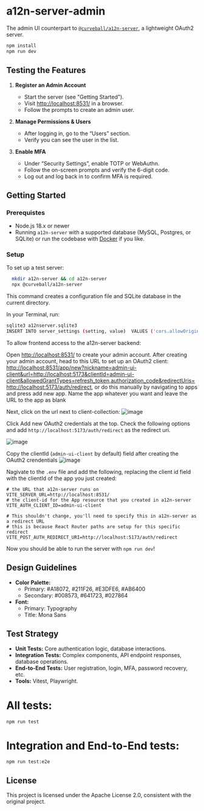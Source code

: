 # a12n-server-admin

The admin UI counterpart to [`@curveball/a12n-server`](https://github.com/curveball/a12n-server), a lightweight OAuth2 server.

```sh
npm install
npm run dev
```

## Testing the Features

1. **Register an Admin Account**

    - Start the server (see "Getting Started").
    - Visit [http://localhost:8531/](http://localhost:8531/) in a browser.
    - Follow the prompts to create an admin user.

2. **Manage Permissions & Users**

    - After logging in, go to the “Users” section.
    - Verify you can see the user in the list.

3. **Enable MFA**
    - Under “Security Settings”, enable TOTP or WebAuthn.
    - Follow the on-screen prompts and verify the 6-digit code.
    - Log out and log back in to confirm MFA is required.

## Getting Started

### Prerequistes

- Node.js 18.x or newer
- Running `a12n-server` with a supported database (MySQL, Postgres, or SQLite) or run the codebase with [Docker](https://github.com/curveball/a12n-server/blob/main/docs/getting-started.md#running-with-docker-compose) if you like.

### Setup

To set up a test server:

```sh
  mkdir a12n-server && cd a12n-server
  npx @curveball/a12n-server
```

This command creates a configuration file and SQLite database in the current directory.

In your Terminal, run:

```sh
sqlite3 a12nserver.sqlite3
INSERT INTO server_settings (setting, value)  VALUES ('cors.allowOrigin', '["http://localhost:8531", "*"]');
```

To allow frontend access to the a12n-server backend:

Open [http://localhost:8531/](http://localhost:8531/) to create your admin account. After creating your admin account, head to this URL to set up
an OAuth2 client: <http://localhost:8531/app/new?nickname=admin-ui-client&url=http://localhost:5173&clientId=admin-ui-client&allowedGrantTypes=refresh_token,authorization_code&redirectUris=http://localhost:5173/auth/redirect>,
or do this manually by navigating to apps and press add new app. Name the app whatever you want and leave the URL to the app as blank

Next, click on the url next to client-collection:
![image](https://github.com/user-attachments/assets/27314f01-7bf3-408d-b062-794e93f52854)

Click Add new OAuth2 credentials at the top. Check the following options and add `http://localhost:5173/auth/redirect` as the redirect uri.

![image](https://github.com/user-attachments/assets/1d1d51d8-ac48-4a29-9a25-24668cb9f780)

Copy the clientId (`admin-ui-client` by default) field after creating the OAuth2 crendentials
![image](https://github.com/user-attachments/assets/e96b05c3-e55b-43f4-9e58-bb55a734115f)

Nagivate to the `.env` file and add the following, replacing the client id field with the clientId of the app you just created:

```
# the URL that a12n-server runs on
VITE_SERVER_URL=http://localhost:8531/
# the client-id for the App resource that you created in a12n-server
VITE_AUTH_CLIENT_ID=admin-ui-client

# This shouldn't change, you'll need to specify this in a12n-server as a redirect URL
# this is because React Router paths are setup for this specific redirect
VITE_POST_AUTH_REDIRECT_URI=http://localhost:5173/auth/redirect
```

Now you should be able to run the server with `npm run dev`!

## Design Guidelines

- **Color Palette:**
    - Primary: #A18072, #211F26, #E3DFE6, #AB6400
    - Secondary: #008573, #641723, #027864
- **Font:**
    - Primary: Typography
    - Title: Mona Sans

## Test Strategy

- **Unit Tests:** Core authentication logic, database interactions.
- **Integration Tests:** Complex components, API endpoint responses, database operations.
- **End-to-End Tests:** User registration, login, MFA, password recovery, etc.
- **Tools:** Vitest, Playwright.

# All tests:

```
npm run test
```

# Integration and End-to-End tests:

```
npm run test:e2e
```

## License

This project is licensed under the Apache License 2.0, consistent with the original project.
